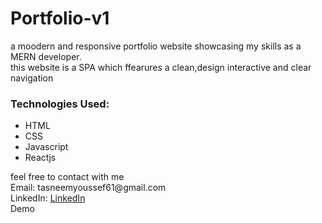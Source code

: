 <h1>Portfolio-v1</h1>
<span>a moodern and responsive portfolio website showcasing my skills as a MERN developer.<br>this website is a SPA which ffearures a clean,design interactive and clear navigation</span>
<h3>Technologies Used:</h3>
<ul>
  <li>HTML</li>
  <li>CSS</li>
  <li>Javascript</li>
  <li>Reactjs</li>
</ul>
<span>feel free to contact with me </span> <br>
<span>Email: tasneemyoussef61@gmail.com</span> <br>
<span>LinkedIn: <a href="https://www.linkedin.com/in/tasneem-youssef-770708278/">LinkedIn</a></span> <br>
<span><a herf="https://portfolio-76.netlify.app">Demo</a></span>
